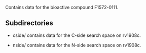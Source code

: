 Contains data for the bioactive compound F1572-0111.

## Subdirectories

- cside/ contains data for the C-side search space on rv1908c.

- nside/ contains data for the N-side search space on rv1908c.

